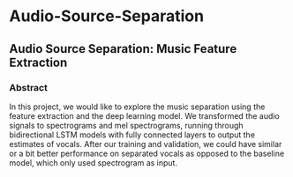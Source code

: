 # Audio-Source-Separation

## Audio Source Separation: Music Feature Extraction

### Abstract

In this project, we would like to explore the music separation using the feature extraction and the deep learning model. We transformed the audio signals to spectrograms and mel spectrograms, running through bidirectional LSTM models with fully connected layers to output the estimates of vocals. After our training and validation, we could have similar or a bit better performance on separated vocals as opposed to the baseline model, which only used spectrogram as input. 

